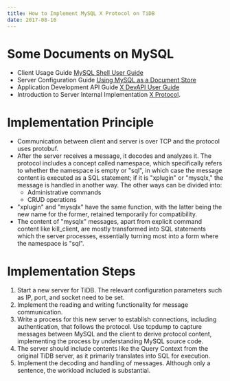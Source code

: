 ```yaml
---
title: How to Implement MySQL X Protocol on TiDB
date: 2017-08-16
---
```


# Some Documents on MySQL

* Client Usage Guide [MySQL Shell User Guide](https://dev.mysql.com/doc/refman/5.7/en/mysql-shell.html)
* Server Configuration Guide [Using MySQL as a Document Store](https://dev.mysql.com/doc/refman/5.7/en/document-store.html)
* Application Development API Guide [X DevAPI User Guide](https://dev.mysql.com/doc/x-devapi-userguide/en/)
* Introduction to Server Internal Implementation [X Protocol](https://dev.mysql.com/doc/internals/en/x-protocol.html).

# Implementation Principle

* Communication between client and server is over TCP and the protocol uses protobuf.
* After the server receives a message, it decodes and analyzes it. The protocol includes a concept called namespace, which specifically refers to whether the namespace is empty or "sql", in which case the message content is executed as a SQL statement; if it is "xplugin" or "mysqlx," the message is handled in another way. The other ways can be divided into:
  * Administrative commands
  * CRUD operations
* "xplugin" and "mysqlx" have the same function, with the latter being the new name for the former, retained temporarily for compatibility.
* The content of "mysqlx" messages, apart from explicit command content like kill_client, are mostly transformed into SQL statements which the server processes, essentially turning most into a form where the namespace is "sql".

# Implementation Steps

1. Start a new server for TiDB. The relevant configuration parameters such as IP, port, and socket need to be set.
2. Implement the reading and writing functionality for message communication.
3. Write a process for this new server to establish connections, including authentication, that follows the protocol. Use tcpdump to capture messages between MySQL and the client to derive protocol content, implementing the process by understanding MySQL source code.
4. The server should include contents like the Query Context from the original TiDB server, as it primarily translates into SQL for execution.
5. Implement the decoding and handling of messages. Although only a sentence, the workload included is substantial.

<!---
In `mysqlx_all_msgs.h`, all messages are initialized

```c++
  init_message_factory()
  {
    server_message<Mysqlx::Connection::Capabilities>(Mysqlx::ServerMessages::CONN_CAPABILITIES, "CONN_CAPABILITIES", "Mysqlx.Connection.Capabilities");
    server_message<Mysqlx::Error>(Mysqlx::ServerMessages::ERROR, "ERROR", "Mysqlx.Error");
    server_message<Mysqlx::Notice::Frame>(Mysqlx::ServerMessages::NOTICE, "NOTICE", "Mysqlx.Notice.Frame");
    server_message<Mysqlx::Ok>(Mysqlx::ServerMessages::OK, "OK", "Mysqlx.Ok");
    server_message<Mysqlx::Resultset::ColumnMetaData>(Mysqlx::ServerMessages::RESULTSET_COLUMN_META_DATA, "RESULTSET_COLUMN_META_DATA", "Mysqlx.Resultset.ColumnMetaData");
    server_message<Mysqlx::Resultset::FetchDone>(Mysqlx::ServerMessages::RESULTSET_FETCH_DONE, "RESULTSET_FETCH_DONE", "Mysqlx.Resultset.FetchDone");
    server_message<Mysqlx::Resultset::FetchDoneMoreResultsets>(Mysqlx::ServerMessages::RESULTSET_FETCH_DONE_MORE_RESULTSETS, "RESULTSET_FETCH_DONE_MORE_RESULTSETS", "Mysqlx.Resultset.FetchDoneMoreResultsets");
    server_message<Mysqlx::Resultset::Row>(Mysqlx::ServerMessages::RESULTSET_ROW, "RESULTSET_ROW", "Mysqlx.Resultset.Row");
    server_message<Mysqlx::Session::AuthenticateOk>(Mysqlx::ServerMessages::SESS_AUTHENTICATE_OK, "SESS_AUTHENTICATE_OK", "Mysqlx.Session.AuthenticateOk");
    server_message<Mysqlx::Sql::StmtExecuteOk>(Mysqlx::ServerMessages::SQL_STMT_EXECUTE_OK, "SQL_STMT_EXECUTE_OK", "Mysqlx.Sql.StmtExecuteOk");

    client_message<Mysqlx::Connection::CapabilitiesGet>(Mysqlx::ClientMessages::CON_CAPABILITIES_GET, "CON_CAPABILITIES_GET", "Mysqlx.Connection.CapabilitiesGet");
    client_message<Mysqlx::Connection::CapabilitiesSet>(Mysqlx::ClientMessages::CON_CAPABILITIES_SET, "CON_CAPABILITIES_SET", "Mysqlx.Connection.CapabilitiesSet");
    client_message<Mysqlx::Connection::Close>(Mysqlx::ClientMessages::CON_CLOSE, "CON_CLOSE", "Mysqlx.Connection.Close");
    client_message<Mysqlx::Crud::Delete>(Mysqlx::ClientMessages::CRUD_DELETE, "CRUD_DELETE", "Mysqlx.Crud.Delete");
    client_message<Mysqlx::Crud::Find>(Mysqlx::ClientMessages::CRUD_FIND, "CRUD_FIND", "Mysqlx.Crud.Find");
    client_message<Mysqlx::Crud::Insert>(Mysqlx::ClientMessages::CRUD_INSERT, "CRUD_INSERT", "Mysqlx.Crud.Insert");
    client_message<Mysqlx::Crud::Update>(Mysqlx::ClientMessages::CRUD_UPDATE, "CRUD_UPDATE", "Mysqlx.Crud.Update");
    client_message<Mysqlx::Crud::CreateView>(Mysqlx::ClientMessages::CRUD_CREATE_VIEW, "CRUD_CREATE_VIEW", "Mysqlx.Crud.CreateView");
    client_message<Mysqlx::Crud::ModifyView>(Mysqlx::ClientMessages::CRUD_MODIFY_VIEW, "CRUD_MODIFY_VIEW", "Mysqlx.Crud.ModifyView");
    client_message<Mysqlx::Crud::DropView>(Mysqlx::ClientMessages::CRUD_DROP_VIEW, "CRUD_DROP_VIEW", "Mysqlx.Crud.DropView");
    client_message<Mysqlx::Expect::Close>(Mysqlx::ClientMessages::EXPECT_CLOSE, "EXPECT_CLOSE", "Mysqlx.Expect.Close");
    client_message<Mysqlx::Expect::Open>(Mysqlx::ClientMessages::EXPECT_OPEN, "EXPECT_OPEN", "Mysqlx.Expect.Open");
    client_message<Mysqlx::Session::AuthenticateContinue>(Mysqlx::ClientMessages::SESS_AUTHENTICATE_CONTINUE, "SESS_AUTHENTICATE_CONTINUE", "Mysqlx.Session.AuthenticateContinue");
    client_message<Mysqlx::Session::AuthenticateStart>(Mysqlx::ClientMessages::SESS_AUTHENTICATE_START, "SESS_AUTHENTICATE_START", "Mysqlx.Session.AuthenticateStart");
    client_message<Mysqlx::Session::Close>(Mysqlx::ClientMessages::SESS_CLOSE, "SESS_CLOSE", "Mysqlx.Session.Close");
    client_message<Mysqlx::Session::Reset>(Mysqlx::ClientMessages::SESS_RESET, "SESS_RESET", "Mysqlx.Session.Reset");
    client_message<Mysqlx::Sql::StmtExecute>(Mysqlx::ClientMessages::SQL_STMT_EXECUTE, "SQL_STMT_EXECUTE", "Mysqlx.Sql.StmtExecute");
  }
```

Server and client messages are that many. Client messages are dispatched in `xpl_dispatcher.cc`.

```c++
ngs::Error_code do_dispatch_command(xpl::Session &session, xpl::Crud_command_handler &crudh,
                                    xpl::Expectation_stack &expect, ngs::Request &command)
{
  switch (command.get_type())
  {
    case Mysqlx::ClientMessages::SQL_STMT_EXECUTE:
      return on_stmt_execute(session, static_cast<const Mysqlx::Sql::StmtExecute&>(*command.message()));

    case Mysqlx::ClientMessages::CRUD_FIND:
      return crudh.execute_crud_find(session, static_cast<const Mysqlx::Crud::Find&>(*command.message()));

    case Mysqlx::ClientMessages::CRUD_INSERT:
      return crudh.execute_crud_insert(session, static_cast<const Mysqlx::Crud::Insert&>(*command.message()));

    case Mysqlx::ClientMessages::CRUD_UPDATE:
      return crudh.execute_crud_update(session, static_cast<const Mysqlx::Crud::Update&>(*command.message()));

    case Mysqlx::ClientMessages::CRUD_DELETE:
      return crudh.execute_crud_delete(session, static_cast<const Mysqlx::Crud::Delete&>(*command.message()));

    case Mysqlx::ClientMessages::CRUD_CREATE_VIEW:
      return crudh.execute_create_view(session, static_cast<const Mysqlx::Crud::CreateView&>(*command.message()));

    case Mysqlx::ClientMessages::CRUD_MODIFY_VIEW:
      return crudh.execute_modify_view(session, static_cast<const Mysqlx::Crud::ModifyView&>(*command.message()));

    case Mysqlx::ClientMessages::CRUD_DROP_VIEW:
      return crudh.execute_drop_view(session, static_cast<const Mysqlx::Crud::DropView&>(*command.message()));

    case Mysqlx::ClientMessages::EXPECT_OPEN:
      return on_expect_open(session, expect, static_cast<const Mysqlx::Expect::Open&>(*command.message()));

    case Mysqlx::ClientMessages::EXPECT_CLOSE:
      return on_expect_close(session, expect, static_cast<const Mysqlx::Expect::Close&>(*command.message()));
  }

  session.proto().get_protocol_monitor().on_error_unknown_msg_type();
  return ngs::Error(ER_UNKNOWN_COM_ERROR, "Unexpected message received");
}
```

The rest is filling in the gaps.

```
Client::run => Client::handle_message => Session::handle_message => Session::handle_auth_message => some auth handlers
                                                                 => Session::handle_ready_message => xpl::dispatcher::dispatch_command => ngs::Error_code do_dispatch_command => some crud handlers
```

Mapping between MySQL type and X protocol type

```
//     ================= ============ ======= ========== ====== ========
//     SQL Type          .type        .length .frac_dig  .flags .charset
//     ================= ============ ======= ========== ====== ========
//     TINY              SINT         x
//     TINY UNSIGNED     UINT         x                  x
//     SHORT             SINT         x
//     SHORT UNSIGNED    UINT         x                  x
//     INT24             SINT         x
//     INT24 UNSIGNED    UINT         x                  x
//     INT               SINT         x
//     INT UNSIGNED      UINT         x                  x
//     LONGLONG          SINT         x
//     LONGLONG UNSIGNED UINT         x                  x
//     DOUBLE            DOUBLE       x       x          x
//     FLOAT             FLOAT        x       x          x
//     DECIMAL           DECIMAL      x       x          x
//     VARCHAR,CHAR,...  BYTES        x                  x      x
//     GEOMETRY          BYTES
//     TIME              TIME         x
//     DATE              DATETIME     x
//     DATETIME          DATETIME     x
//     YEAR              UINT         x                  x
//     TIMESTAMP         DATETIME     x
//     SET               SET                                    x
//     ENUM              ENUM                                   x
//     NULL              BYTES
//     BIT               BIT          x
//     ================= ============ ======= ========== ====== ========
```

The first SQL field information of MySQL:

```
Field   1:  `@@lower_case_table_names`
Catalog:    `def`
Database:   ``
Table:      ``
Org_table:  ``
Type:       LONGLONG
Collation:  binary (63)
Length:     21
Max_length: 1
Decimals:   0
Flags:      UNSIGNED BINARY NUM 

Field   2:  `connection_id()`
Catalog:    `def`
Database:   ``
Table:      ``
Org_table:  ``
Type:       LONGLONG
Collation:  binary (63)
Length:     21
Max_length: 1
Decimals:   0
Flags:      NOT_NULL UNSIGNED BINARY NUM 

Field   3:  `variable_value`
Catalog:    `def`
Database:   `performance_schema`
Table:      `session_status`
Org_table:  `session_status`
Type:       VAR_STRING
Collation:  utf8_general_ci (33)
Length:     3072
Max_length: 0
Decimals:   0
Flags:      
```
For TiDB:

```
Field   1:  `@@lower_case_table_names`
Catalog:    `def`
Database:   ``
Table:      ``
Org_table:  ``
Type:       STRING
Collation:  ? (0)
Length:     0
Max_length: 1
Decimals:   31
Flags:      

Field   2:  `connection_id()`
Catalog:    `def`
Database:   ``
Table:      ``
Org_table:  ``
Type:       LONGLONG
Collation:  binary (63)
Length:     20
Max_length: 1
Decimals:   0
Flags:      UNSIGNED BINARY NUM 

Field   3:  `variable_value`
Catalog:    `def`
Database:   ``
Table:      ``
Org_table:  ``
Type:       STRING
Collation:  utf8_general_ci (33)
Length:     1024
Max_length: 0
Decimals:   0
Flags:      
```
-->